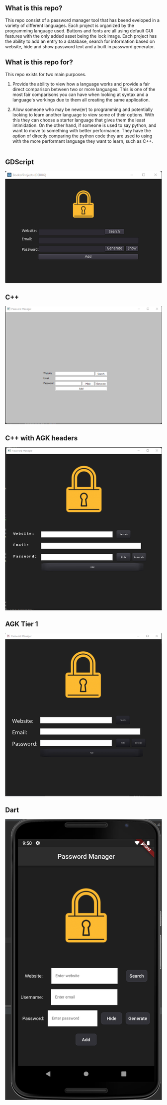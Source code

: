 ## What is this repo? <br>
This repo consist of a password manager tool that has beend eveloped in a variety of different languages. Each project is organized by the programming language used. Buttons and fonts are all using default GUI features with the only added asset being the lock image. Each project has the ability to add an entry to a database, search for information based on website, hide and show password text and a built in password generator.


## What is this repo for? <br>
This repo exists for two main purposes.

1. Provide the ability to view how a language works and provide a fair direct comparison between two or more languages. This is one of the most fair comparisons you can have when looking at syntax and a language's workings due to them all creating the same application.

2. Allow someone who may be new(er) to programming and potentially looking to learn another language to view some of their options. With this they can choose a starter language that gives them the least intimidation. On the other hand, if someone is used to say python, and want to move to something with better performance. They have the option of directly comparing the python code they are used to using with the more performant language they want to learn, such as C++.
 <br> <br>

## GDScript <br>
<img src="images/GDScript.png">
 <br>

## C++ <br>
<img src="images/CPP.png">
 <br>

## C++ with AGK headers <br>
<img src="images/CPP_AGK.png">
 <br>

## AGK Tier 1 <br>
<img src="images/Tier1.png">
 <br>

## Dart <br>
<img src="images/Dart.png">